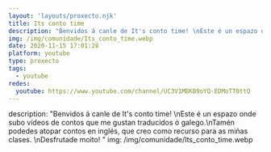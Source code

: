 ```yaml
---
layout: 'layouts/proxecto.njk'
title: Its conto time
description: "Benvidos á canle de It's conto time! \nEste é un espazo onde subo vídeos de contos que me gustan traducidos ó galego.\nTamén podedes atopar contos en inglés, que creo como recurso para as miñas clases. \nDesfrutade moito! "
img: /img/comunidade/Its_conto_time.webp
date: 2020-11-15 17:01:28
platform: youtube
type: proxecto
tags:
  - youtube
redes:
  youtube: https://www.youtube.com/channel/UC3V1MBKB9oYQ-EDMoTT0ttQ
---
```

description: "Benvidos á canle de It's conto time! \nEste é un espazo onde subo vídeos de contos que me gustan traducidos ó galego.\nTamén podedes atopar contos en inglés, que creo como recurso para as miñas clases. \nDesfrutade moito! "
img: /img/comunidade/Its_conto_time.webp
